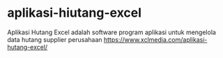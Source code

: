 # aplikasi-hiutang-excel
Aplikasi Hutang Excel adalah software program aplikasi untuk mengelola data hutang supplier perusahaan https://www.xclmedia.com/aplikasi-hutang-excel/
